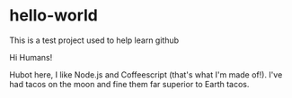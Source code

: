 # hello-world
This is a test project used to help learn github

Hi Humans!

Hubot here, I like Node.js and Coffeescript (that's what I'm made of!).
I've had tacos on the moon and fine them far superior to Earth tacos.
